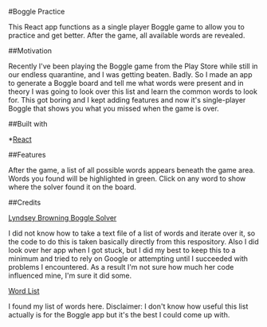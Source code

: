 #Boggle Practice

This React app functions as a single player Boggle game to allow you to practice and get better. After the game, all available words are revealed.

##Motivation

Recently I've been playing the Boggle game from the Play Store while still in our endless quarantine, and I was getting beaten. Badly. So I made an app to generate a Boggle board and tell me what words were present and in theory I was going to look over this list and learn the common words to look for. This got boring and I kept adding features and now it's single-player Boggle that shows you what you missed when the game is over.

##Built with

*[React](https://www.reactjs.org)

##Features

After the game, a list of all possible words appears beneath the game area. Words you found will be highlighted in green. Click on any word to show where the solver found it on the board.

##Credits

[Lyndsey Browning Boggle Solver](https://github.com/lyndseybrowning/boggle-solver)

I did not know how to take a text file of a list of words and iterate over it, so the code to do this is taken basically directly from this respository. Also I did look over her app when I got stuck, but I did my best to keep this to a minimum and tried to rely on Google or attempting until I succeeded with problems I encountered. As a result I'm not sure how much her code influenced mine, I'm sure it did some. 

[Word List](http://www.gwicks.net/dictionaries.htm)

I found my list of words here. Disclaimer: I don't know how useful this list actually is for the Boggle app but it's the best I could come up with.